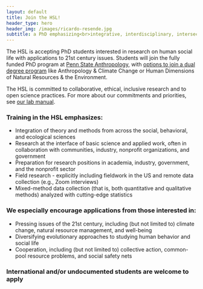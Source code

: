 ```yaml
---
layout: default
title: Join the HSL!
header_type: hero
header_img: /images/ricardo-resende.jpg
subtitle: a PhD emphasizing<br>integrative, interdisciplinary, intersectoral anthropology
---
```


The HSL is accepting PhD students interested in research on human social life with applications to 21st century issues. Students will join the fully funded PhD program at [Penn State Anthropology](https://anth.la.psu.edu/), with [options to join a dual degree program](https://anth.la.psu.edu/graduate/dual-title-degrees/) like Anthropology & Climate Change or Human Dimensions of Natural Resources & the Environment.

The HSL is committed to collaborative, ethical, inclusive research and to open science practices. For more about our commitments and priorities, see [our lab manual](https://docs.google.com/document/d/1gsos2uzViR5ekILkxQvUvaB0fb_3TSRP4-_oD94xA8E/).

### Training in the HSL emphasizes:
* Integration of theory and methods from across the social, behavioral, and ecological sciences
* Research at the interface of basic science and applied work, often in collaboration with communities, industry, nonprofit organizations, and government
* Preparation for research positions in academia, industry, government, and the nonprofit sector
* Field research - explicitly including fieldwork in the US and remote data collection (e.g., Zoom interviews)
* Mixed-method data collection (that is, both quantitative and qualitative methods) analyzed with cutting-edge statistics

### We especially encourage applications from those interested in:
* Pressing issues of the 21st century, including (but not limited to) climate change, natural resource management, and well-being
* Diversifying evolutionary approaches to studying human behavior and social life
* Cooperation, including (but not limited to) collective action, common-pool resource problems, and social safety nets

### International and/or undocumented students are welcome to apply
